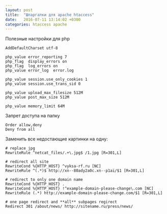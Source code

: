 ```yaml
---
layout: post
title:  "Шпаргалки для apache htaccess"
date:   2016-07-11 13:14:02 +0300
categories: htaccess apache
---
```


Полезные настройки для php

```
AddDefaultCharset utf-8

php_value error_reporting 7
php_flag  display_errors on
php_flag  log_errors on
php_value error_log  error.log

php_value session.use_only_cookies 1
php_value session.use_trans_sid 0

php_value upload_max_filesize 512M
php_value post_max_size 512M

php_value memory_limit 64M
```

Запрет доступа на папку

``` 
Order allow,deny
Deny from all
```

Заменить все недостающие картинки на одну:

```
# replace jpg 
RewriteRule ^netcat_files/.+\.jpg$ /1.jpg [R=301,L]
```



```
# redirect all site
RewriteCond %{HTTP_HOST} ^vyksa-rf.ru [NC]
RewriteRule ^(.*)$ http://xn--80ady2a0c.xn--p1ai/$1 [R=301,L]
```


```
# redirect to only one domain name
RewriteCond %{HTTP_HOST} .
RewriteCond %{HTTP_HOST} !^example-domain-please-change\.com [NC]
RewriteRule (.*) http://example-domain-please-change.com/$1 [R=301,L]
```


```
# one page redirect and **all** subpages regirect
Redirect 301 /about/news/ http://sitename.ru/press/news/
```
